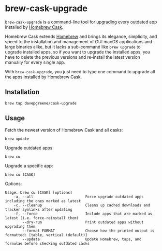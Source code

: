 # brew-cask-upgrade

`brew-cask-upgrade` is a command-line tool for upgrading every outdated app
installed by [Homebrew Cask](https://caskroom.github.io).

Homebrew Cask extends [Homebrew](http://brew.sh) and brings its elegance, simplicity, and speed to the installation and management of GUI macOS applications and large binaries alike, but it
lacks a sub-command like `brew upgrade` to upgrade installed apps, so if you want to upgrade the installed apps, you have to delete the previous versions and re-install the latest version manually for every single app.

With `brew-cask-upgrade`, you just need to type one command to upgrade all the apps installed by Homebrew Cask.

## Installation

```
brew tap davepgreene/cask-upgrade
```

## Usage

Fetch the newest version of Homebrew Cask and all casks:

```
brew update
```

Upgrade outdated apps:

```
brew cu
```

Upgrade a specific app:

```
brew cu [CASK]
```

Options:

```
Usage: brew cu [CASK] [options]
    -a, --all                        Force upgrade outdated apps including the ones marked as latest
    -c, --cleanup                    Cleans up cached downloads and tracker symlinks after updating
    -f, --force                      Include apps that are marked as latest (i.e. force-reinstall them)
        --dry-run                    Print outdated apps without upgrading them
        --format FORMAT              Choose how the printed output is formatted: [table, vertical (default)]
        --update                     Update Homebrew, taps, and formulae before checking outdated casks
```
